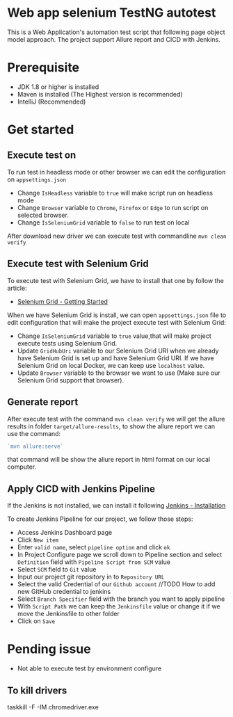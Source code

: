 # Web app selenium TestNG autotest
This is a Web Application's automation test script that following 
page object model approach. The project support Allure report and CICD with Jenkins.

# Prerequisite
- JDK 1.8 or higher is installed 
- Maven is installed (The Highest version is recommended)
- IntelliJ (Recommended)
# Get started 

## Execute test on 

To run test in headless mode or other browser we can edit the configuration on `appsettings.json`

- Change `IsHeadless` variable to `true` will make script run on headless mode
- Change `Browser` variable to `Chrome`, `Firefox` or `Edge` to run script on selected browser.
- Change `IsSeleniumGrid` variable to `false` to run test on local

After download new driver we can execute test with commandline `mvn clean verify`


## Execute test with Selenium Grid
To execute test with Selenium Grid, we have to install that one by follow the article:
- [Selenium Grid - Getting Started](https://toronto22.github.io/selenium_grid_getting_started/)

When we have Selenium Grid is install, we can open `appsettings.json` file to edit configuration that will make
the project execute test with Selenium Grid:
- Change `IsSeleniumGrid` variable to `true` value,that will make project execute tests using Selenium Grid.
- Update `GridHubUri` variable to our Selenium Grid URI when we already have Selenium Grid is set up and have Selenium Grid URI. If we have Selenium Grid on local Docker, we can keep use `localhost` value.
- Update `Browser` variable to the browser we want to use (Make sure our Selenium Grid support that browser).

## Generate report

After execute test with the command `mvn clean verify` we will get the allure results in folder `target/allure-results`, to show the allure report
we can use the command:

```js
`mvn allure:serve`
```

that command will be show the allure report in html format on our local computer.

## Apply CICD with Jenkins Pipeline
If the Jenkins is not installed, we can install it following [Jenkins - Installation](https://toronto22.github.io/jenkins_installation/)

To create Jenkins Pipeline for our project, we follow those steps:
- Access Jenkins Dashboard page
- Click `New item`
- Enter `valid name`, select `pipeline option` and click `ok`
- In Project Configure page we scroll down to Pipeline section and select `Definition` field with `Pipeline Script from SCM` value
- Select `SCM` field to `Git` value 
- Input our project git repository in to `Repository URL`
- Select the valid Credential of our `Github account` //TODO How to add new GitHub credential to jenkins 
- Select `Branch Specifier` field with the branch you want to apply pipeline
- With `Script Path` we can keep the `Jenkinsfile` value or change it if we move the Jenkinsfile to other folder
- Click on `Save`
# Pending issue
- Not able to execute test by environment configure

## To kill drivers
taskkill -F -IM chromedriver.exe
